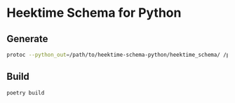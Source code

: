 # Heektime Schema for Python

## Generate

```bash
protoc --python_out=/path/to/heektime-schema-python/heektime_schema/ /path/to/heektime-schema/*.proto
```

## Build

```bash
poetry build
```
